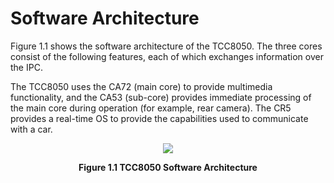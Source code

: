 # Software Architecture

Figure 1.1 shows the software architecture of the TCC8050. The three cores consist of the following features, each of which exchanges information over the IPC.

The TCC8050 uses the CA72 (main core) to provide multimedia functionality, and the CA53 (sub-core) provides immediate processing of the main core during operation (for example, rear camera). The CR5 provides a real-time OS to provide the capabilities used to communicate with a car.

<p align="center">
    <img src="https://github.com/Topst-Dev/Documentation/assets/161264431/7a6c7f14-8f83-4976-a6bc-3f78a4d576b3">
</p>
<p align="center"><strong>Figure 1.1 TCC8050 Software Architecture</strong></p>
